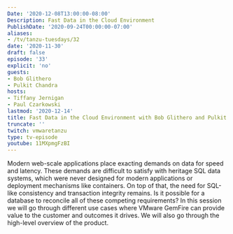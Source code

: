 ```yaml
---
Date: '2020-12-08T13:00:00-08:00'
Description: Fast Data in the Cloud Environment
PublishDate: '2020-09-24T00:00:00-07:00'
aliases:
- /tv/tanzu-tuesdays/32
date: '2020-11-30'
draft: false
episode: '33'
explicit: 'no'
guests:
- Bob Glithero
- Pulkit Chandra
hosts:
- Tiffany Jernigan
- Paul Czarkowski
lastmod: '2020-12-14'
title: Fast Data in the Cloud Environment with Bob Glithero and Pulkit Chandra
truncate: ''
twitch: vmwaretanzu
type: tv-episode
youtube: 11MXpmgFzBI
---
```


Modern web-scale applications place exacting demands on data for speed and latency. These demands are difficult to satisfy with heritage SQL data systems, which were never designed for modern applications or deployment mechanisms like containers.  On top of that, the need for SQL-like consistency and transaction integrity remains. Is it possible for a database to reconcile all of these competing requirements? In this session we will go through different use cases where VMware GemFire can provide value to the customer and outcomes it drives. We will also go through the high-level overview of the product.